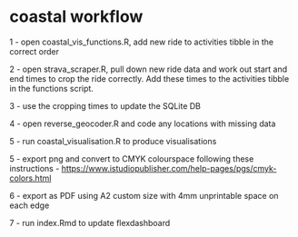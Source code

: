 # coastal workflow

1 - open coastal_vis_functions.R, add new ride to activities tibble in the correct order

2 - open strava_scraper.R, pull down new ride data and work out start and end times to crop the ride correctly. Add these times to the activities tibble in the functions script.

3 - use the cropping times to update the SQLite DB

4 - open reverse_geocoder.R and code any locations with missing data

5 - run coastal_visualisation.R to produce visualisations

5 - export png and convert to CMYK colourspace following these instructions - https://www.istudiopublisher.com/help-pages/pgs/cmyk-colors.html

6 - export as PDF using A2 custom size with 4mm unprintable space on each edge

7 - run index.Rmd to update flexdashboard
